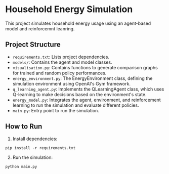 # Household Energy Simulation

This project simulates household energy usage using an agent-based model and reinforcemnt leanring.

## Project Structure

- `requirements.txt`: Lists project dependencies.
- `models/`: Contains the agent and model classes.
- `visualisation.py`:  Contains functions to generate comparison graphs for trained and random policy performances.
- `energy_environment.py`: The EnergyEnvironment class, defining the simulation environment using OpenAI's Gym framework.
- `q_learning_agent.py`: Implements the QLearningAgent class, which uses Q-learning to make decisions based on the environment's state.
- `energy_model.py`: Integrates the agent, environment, and reinforcement learning to run the simulation and evaluate different policies.
- `main.py`: Entry point to run the simulation.

## How to Run

1. Install dependencies:
```python
pip install -r requirements.txt
```
2. Run the simulation:
```python
python main.py
```
